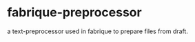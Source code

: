 fabrique-preprocessor
=====================

a text-preprocessor used in fabrique to prepare files from draft.
